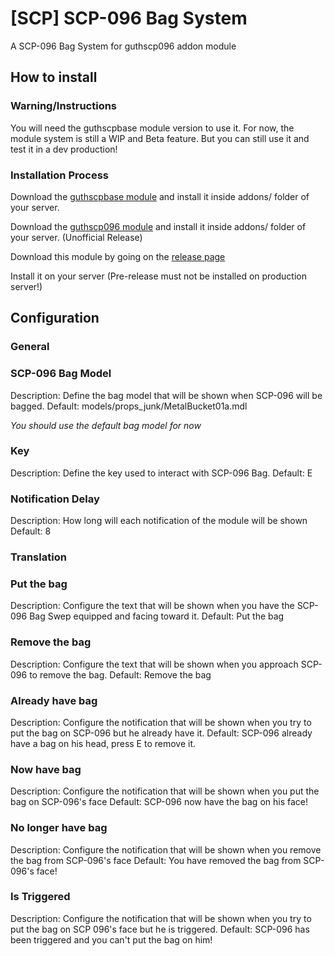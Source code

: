 # [SCP] SCP-096 Bag System
A SCP-096 Bag System for guthscp096 addon module

## How to install

### Warning/Instructions
You will need the guthscpbase module version to use it.
For now, the module system is still a WIP and Beta feature.
But you can still use it and test it in a dev production!

### Installation Process
Download the [guthscpbase module](https://github.com/Guthen/guthscpbase/tree/remaster-as-modules-based) and install it inside addons/ folder of your server.

Download the [guthscp096 module](https://github.com/Certurix/vkxscp096/tree/remaster-as-modules-based) and install it inside addons/ folder of your server. (Unofficial Release)

Download this module by going on the [release page](https://github.com/Certurix/ctx096bag/releases)

Install it on your server (Pre-release must not be installed on production server!)

## Configuration

### General

### SCP-096 Bag Model
Description: Define the bag model that will be shown when SCP-096 will be bagged.
Default: models/props_junk/MetalBucket01a.mdl

*You should use the default bag model for now*

### Key
Description: Define the key used to interact with SCP-096 Bag.
Default: E

### Notification Delay
Description: How long will each notification of the module will be shown
Default: 8

### Translation

### Put the bag
Description: Configure the text that will be shown when you have the SCP-096 Bag Swep equipped and facing toward it.
Default: Put the bag

### Remove the bag
Description: Configure the text that will be shown when you approach SCP-096 to remove the bag.
Default: Remove the bag

### Already have bag
Description: Configure the notification that will be shown when you try to put the bag on SCP-096 but he already have it.
Default: SCP-096 already have a bag on his head, press E to remove it.

### Now have bag
Description: Configure the notification that will be shown when you put the bag on SCP-096's face
Default: SCP-096 now have the bag on his face!

### No longer have bag
Description: Configure the notification that will be shown when you remove the bag from SCP-096's face
Default: You have removed the bag from SCP-096's face!

### Is Triggered
Description: Configure the notification that will be shown when you try to put the bag on SCP 096's face but he is triggered.
Default: SCP-096 has been triggered and you can't put the bag on him!
